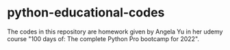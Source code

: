 # python-educational-codes
The codes in this repository are homework given by Angela Yu in her udemy course "100 days of: The complete Python Pro bootcamp for 2022".
